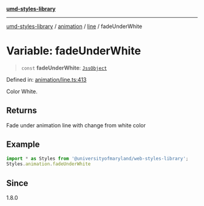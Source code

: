 [**umd-styles-library**](../../../../README.md)

***

[umd-styles-library](../../../../modules.md) / [animation](../../../README.md) / [line](../README.md) / fadeUnderWhite

# Variable: fadeUnderWhite

> `const` **fadeUnderWhite**: [`JssObject`](../../../../utilities/namespaces/transform/type-aliases/JssObject.md)

Defined in: [animation/line.ts:413](https://github.com/UMD-Digital/design-system/blob/ada30a44686a89a90941bbd44a6f156101fc9b44/packages/styles/source/animation/line.ts#L413)

Color White.

## Returns

Fade under animation line with change from white color

## Example

```typescript
import * as Styles from '@universityofmaryland/web-styles-library';
Styles.animation.fadeUnderWhite
```

## Since

1.8.0

